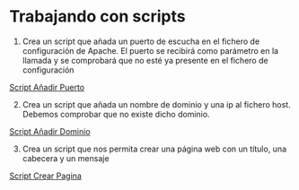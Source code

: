 # Trabajando con scripts

1.  Crea un script que añada un puerto de escucha en el fichero de configuración de Apache. El puerto se recibirá como parámetro en la llamada y se comprobará que no esté ya presente en el fichero de configuración

[Script Añadir Puerto](añadirpuerto.sh)

2.	Crea un script que añada un nombre de dominio y una ip al fichero host. Debemos comprobar que no existe dicho dominio.

[Script Añadir Dominio](añadirDominio.sh)

3. Crea un script que nos permita crear una página web con un título, una cabecera y un mensaje

[Script Crear Pagina](crearpag.sh)
